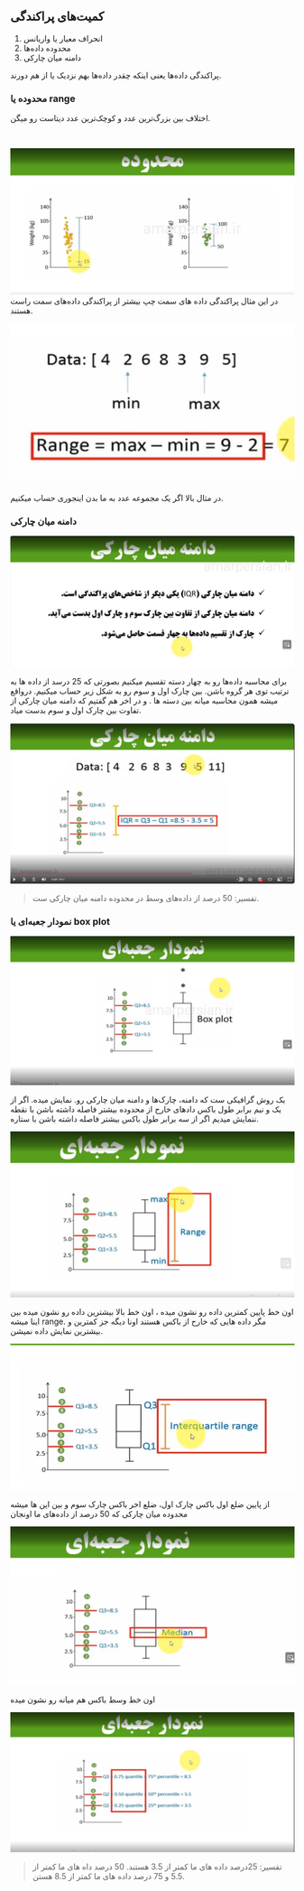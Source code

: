 ## کمیت‌های پراکندگی 

1. انحراف معیار یا واریانس </br>
2. محدوده داده‌ها </br>
3.  دامنه میان چارکی </br>

پراکندگی داده‌ها یعنی اینکه چقدر داده‌ها بهم نزدیک یا از هم دورند. 

### محدوده یا range
اختلاف بین بزرگ‌ترین عدد و کوچک‌ترین عدد دیتاست رو میگن.

</br>

![Alt text](images\range.png)
</br>
در این مثال پراکندگی داده های سمت چپ بیشتر از پراکندگی داده‌های سمت  راست هستند.

![Alt text](images\range2.png)
</br>

در مثال بالا اگر یک مجموعه عدد به ما بدن اینجوری حساب میکنیم.

### دامنه میان چارکی


![Alt text](images\دامنه-میان-چارکی.png)
</br>

برای محاسبه داده‌ها رو به چهار دسته تقسیم میکنیم بصورتی که 25 درسد از داده ها به ترتیب توی هر گروه باشن. 
بین چارک اول و سوم رو به شکل زیر حساب میکنیم. درواقع میشه همون محاسبه میانه بین دسته ها . و در اخر هم گفتیم که دامنه میان چارکی از تفاوت بین چارک اول و سوم بدست میاد.

![Alt text](images\دامنه-میان-چارکی2.png)
</br>

> تفسیر: 50 درصد از داده‌های وسط در محدوده دامنه میان چارکی ست. 

### نمودار جعبه‌ای یا box plot

![Alt text](images\box-plot.png)
</br>

یک روش گرافیکی ست که دامنه، چارک‌ها و دامنه میان چارکی رو. نمایش میده. 
اگر از یک و نیم برابر طول باکس دادهای خارح از محدوده بیشتر فاصله داشته باشن با نقطه ننمایش میدیم اگر از سه برابر طول باکس  بیشتر فاصله داشته باشن با ستاره.


![Alt text](images\box-plot1.png)
</br>

اون خط پایین کمترین داده رو نشون میده ، اون خط بالا بیشترین داده رو نشون میده بین اینا میشه range. مگر داده هایی که خارح از باکس هستند اونا دیگه جز کمترین و بیشترین نمایش داده نمیشن. 


![Alt text](images\box-plot2.png)
</br>

از پایین ضلع اول باکس چارک اول، ضلع اخر باکس چارک سوم و بین این ها میشه محدوده میان چارکی که 50 درصد از داده‌های ما اونجان

![Alt text](images\box-plot3.png)
</br>

اون خط وسط باکس هم میانه رو نشون میده

![Alt text](images\box-plot-4.png)
</br>
> تقسیر: 25درصد داده های ما کمتر از 3.5 هستند. 50 درصد داه های ما کمتر از 5.5 و 75 درصد داده های ما کمتر از 8.5 هستن.
